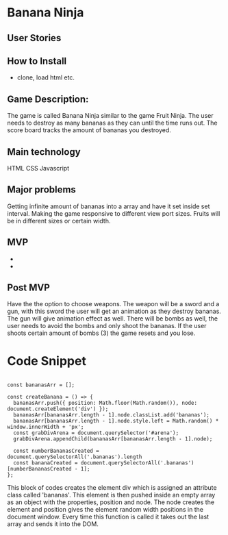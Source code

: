 # Banana Ninja

## User Stories

## How to Install
- clone, load html etc.

## Game Description:

The game is called Banana Ninja similar to the game Fruit Ninja.
The user needs to destroy as many bananas as they can until the time runs out.
The score board tracks the amount of bananas you destroyed.

## Main technology

HTML
CSS
Javascript

## Major problems

Getting infinite amount of bananas into a array and have it set inside set interval.
Making the game responsive to different view port sizes. Fruits will be in different sizes or certain width.


## MVP
- 
- 

## Post MVP

Have the the option to choose weapons. The weapon will be a sword and a gun, with this sword the user will get an animation as they destroy bananas. The gun will give animation effect as well. There will be bombs as well, the user needs to avoid the bombs and only shoot the bananas. If the user shoots certain amount of bombs (3) the game resets and you lose.

# Code Snippet
```

const bananasArr = [];

const createBanana = () => {
  bananasArr.push({ position: Math.floor(Math.random()), node: document.createElement('div') });
  bananasArr[bananasArr.length - 1].node.classList.add('bananas');
  bananasArr[bananasArr.length - 1].node.style.left = Math.random() * window.innerWidth + 'px';
  const grabDivArena = document.querySelector('#arena');
  grabDivArena.appendChild(bananasArr[bananasArr.length - 1].node);

  const numberBananasCreated = document.querySelectorAll('.bananas').length
  const bananaCreated = document.querySelectorAll('.bananas')[numberBananasCreated - 1];
};

```
This block of codes creates the element div which is assigned an attribute class called 'bananas'. This element is then pushed inside an empty array as an object with the properties, position and node. The node creates the element and position gives the element random width positions in the document window. Every time this function is called it takes out the last array and sends it into the DOM. 
